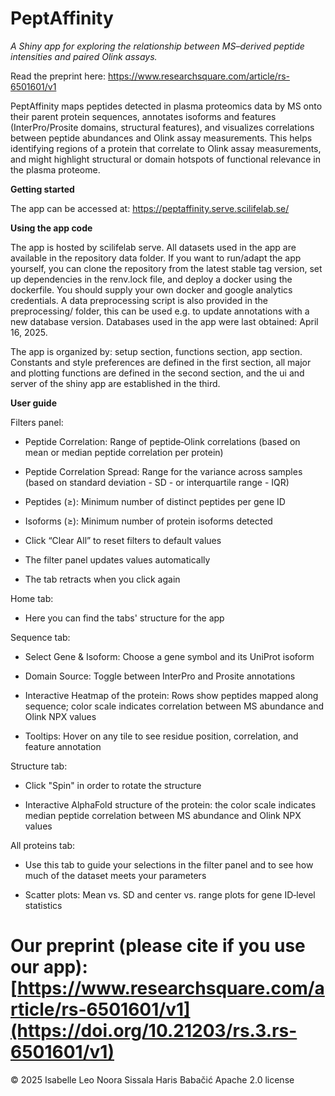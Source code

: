 # **PeptAffinity**

*A Shiny app for exploring the relationship between MS–derived peptide intensities and paired Olink assays.*

Read the preprint here: https://www.researchsquare.com/article/rs-6501601/v1

PeptAffinity maps peptides detected in plasma proteomics data by MS onto their parent protein sequences, annotates isoforms and features (InterPro/Prosite domains, structural features), and visualizes correlations between peptide abundances and Olink assay measurements. This helps identifying regions of a protein that correlate to Olink assay measurements, and might highlight structural or domain hotspots of functional relevance in the plasma proteome.

**Getting started**

The app can be accessed at: https://peptaffinity.serve.scilifelab.se/

**Using the app code**

The app is hosted by scilifelab serve. All datasets used in the app are available in the repository data folder. If you want to run/adapt the app yourself, you can clone the repository from the latest stable tag version, set up dependencies in the renv.lock file, and deploy a docker using the dockerfile. You should supply your own docker and google analytics credentials. A data preprocessing script is also provided in the preprocessing/ folder, this can be used e.g. to update annotations with a new database version. Databases used in the app were last obtained: April 16, 2025.

The app is organized by: setup section, functions section, app section. Constants and style preferences are defined in the first section, all major and plotting functions are defined in the second section, and the ui and server of the shiny app are established in the third.

**User guide**

Filters panel:

* Peptide Correlation: Range of peptide‑Olink correlations (based on mean or median peptide correlation per protein)

* Peptide Correlation Spread: Range for the variance across samples (based on standard deviation - SD - or interquartile range - IQR)

* Peptides (≥): Minimum number of distinct peptides per gene ID

* Isoforms (≥): Minimum number of protein isoforms detected

* Click “Clear All” to reset filters to default values
* The filter panel updates values automatically
* The tab retracts when you click again

Home tab:

* Here you can find the tabs' structure for the app

Sequence tab:

* Select Gene & Isoform: Choose a gene symbol and its UniProt isoform

* Domain Source: Toggle between InterPro and Prosite annotations

* Interactive Heatmap of the protein: Rows show peptides mapped along sequence; color scale indicates correlation between MS abundance and Olink NPX values

* Tooltips: Hover on any tile to see residue position, correlation, and feature annotation

Structure tab:

* Click "Spin" in order to rotate the structure 

* Interactive AlphaFold structure of the protein: the color scale indicates median peptide correlation between MS abundance and Olink NPX values

All proteins tab:

* Use this tab to guide your selections in the filter panel and to see how much of the dataset meets your parameters

* Scatter plots: Mean vs. SD and center vs. range plots for gene ID‑level statistics

# Our preprint (please cite if you use our app): [https://www.researchsquare.com/article/rs-6501601/v1](https://doi.org/10.21203/rs.3.rs-6501601/v1)

© 2025 Isabelle Leo Noora Sissala Haris Babačić
Apache 2.0 license


